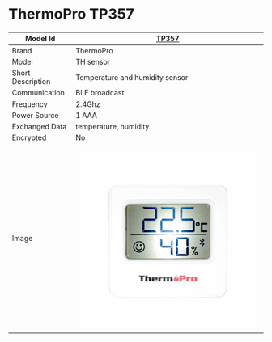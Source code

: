 # ThermoPro TP357

|Model Id|[TP357](https://github.com/theengs/decoder/blob/development/src/devices/TPTH_json.h)|
|-|-|
|Brand|ThermoPro|
|Model|TH sensor|
|Short Description|Temperature and humidity sensor|
|Communication|BLE broadcast|
|Frequency|2.4Ghz|
|Power Source|1 AAA|
|Exchanged Data|temperature, humidity|
|Encrypted|No|
|Image|![TP357](./../img/TP357.png)|
